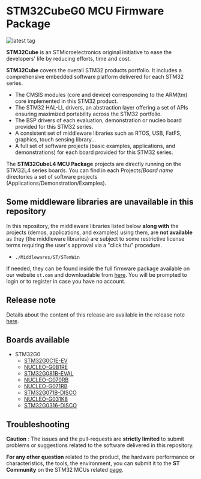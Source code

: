 # STM32CubeG0 MCU Firmware Package

![latest tag](https://img.shields.io/github/v/tag/STMicroelectronics/STM32CubeG0.svg?color=brightgreen)

**STM32Cube** is an STMicroelectronics original initiative to ease the developers' life by reducing efforts, time and cost.

**STM32Cube** covers the overall STM32 products portfolio. It includes a comprehensive embedded software platform delivered for each STM32 series.
   * The CMSIS modules (core and device) corresponding to the ARM(tm) core implemented in this STM32 product.
   * The STM32 HAL-LL drivers, an abstraction layer offering a set of APIs ensuring maximized portability across the STM32 portfolio.
   * The BSP drivers of each evaluation, demonstration or nucleo board provided for this STM32 series.
   * A consistent set of middleware libraries such as RTOS, USB, FatFS, graphics, touch sensing library...
   * A full set of software projects (basic examples, applications, and demonstrations) for each board provided for this STM32 series.

The **STM32CubeL4 MCU Package** projects are directly running on the STM32L4 series boards. You can find in each Projects/*Board name* directories a set of software projects (Applications/Demonstration/Examples).

## Some middleware libraries are unavailable in this repository

In this repository, the middleware libraries listed below **along with** the projects (demos, applications, and examples) using them, are **not available** as they (the middleware libraries) are subject to some restrictive license terms requiring the user's approval via a "click thu" procedure.
* `./Middlewares/ST/STemWin`

If needed, they can be found inside the full firmware package available on our website `st.com` and downloadable from [here](https://www.st.com/content/st_com/en/products/embedded-software/mcu-mpu-embedded-software/stm32-embedded-software/stm32cube-mcu-mpu-packages/stm32cubel4.html#get-software). You will be prompted to login or to register in case you have no account.

## Release note

Details about the content of this release are available in the release note [here](https://htmlpreview.github.io/?https://github.com/STMicroelectronics/STM32CubeG0/blob/master/Release_Notes.html).

## Boards available

  * STM32G0
    * [STM32G0C1E-EV](https://www.st.com/en/evaluation-tools/stm32g0c1e-ev.html)
    * [NUCLEO-G0B1RE](https://www.st.com/en/evaluation-tools/nucleo-g0b1re.html)
    * [STM32G081B-EVAL](https://www.st.com/en/evaluation-tools/stm32g081b-eval.html)
    * [NUCLEO-G070RB](https://www.st.com/en/evaluation-tools/nucleo-g070rb.html)
    * [NUCLEO-G071RB](https://www.st.com/en/evaluation-tools/nucleo-g071rb.html)
    * [STM32G071B-DISCO](https://www.st.com/en/evaluation-tools/stm32g071b-disco.html)
    * [NUCLEO-G031K8](https://www.st.com/en/evaluation-tools/nucleo-g031k8.html)
    * [STM32G0316-DISCO](https://www.st.com/en/evaluation-tools/stm32g0316-disco.html)

## Troubleshooting

**Caution** : The issues and the pull-requests are **strictly limited** to submit problems or suggestions related to the software delivered in this repository.

**For any other question** related to the product, the hardware performance or characteristics, the tools, the environment, you can submit it to the **ST Community** on the STM32 MCUs related [page](https://community.st.com/s/group/0F90X000000AXsASAW/stm32-mcus).

